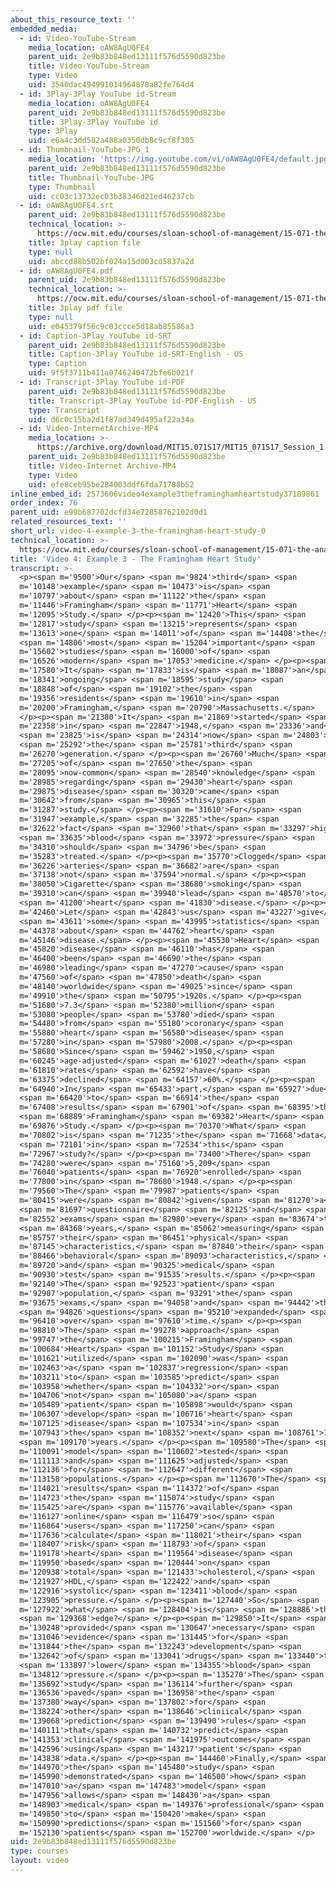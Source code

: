```yaml
---
about_this_resource_text: ''
embedded_media:
  - id: Video-YouTube-Stream
    media_location: oAW8AgU0FE4
    parent_uid: 2e9b83b848ed13111f576d5590d823be
    title: Video-YouTube-Stream
    type: Video
    uid: 3540dac494991014964878a82fe764d4
  - id: 3Play-3Play YouTube id-Stream
    media_location: oAW8AgU0FE4
    parent_uid: 2e9b83b848ed13111f576d5590d823be
    title: 3Play-3Play YouTube id
    type: 3Play
    uid: e6a4c3dd582a488a0350db8c9cf8f305
  - id: Thumbnail-YouTube-JPG_1
    media_location: 'https://img.youtube.com/vi/oAW8AgU0FE4/default.jpg'
    parent_uid: 2e9b83b848ed13111f576d5590d823be
    title: Thumbnail-YouTube-JPG
    type: Thumbnail
    uid: cc03c13732ec03b38346d21ed46237cb
  - id: oAW8AgU0FE4.srt
    parent_uid: 2e9b83b848ed13111f576d5590d823be
    technical_location: >-
      https://ocw.mit.edu/courses/sloan-school-of-management/15-071-the-analytics-edge-spring-2017/an-introduction-to-analytics/the-analytics-edge-intelligence-happiness-and-health-lecture-sequence/video-4-example-3-the-framingham-heart-study/video-4-example-3-the-framingham-heart-study-0/oAW8AgU0FE4.srt
    title: 3play caption file
    type: null
    uid: abccd88b502bf024a15d003cd5837a2d
  - id: oAW8AgU0FE4.pdf
    parent_uid: 2e9b83b848ed13111f576d5590d823be
    technical_location: >-
      https://ocw.mit.edu/courses/sloan-school-of-management/15-071-the-analytics-edge-spring-2017/an-introduction-to-analytics/the-analytics-edge-intelligence-happiness-and-health-lecture-sequence/video-4-example-3-the-framingham-heart-study/video-4-example-3-the-framingham-heart-study-0/oAW8AgU0FE4.pdf
    title: 3play pdf file
    type: null
    uid: e045379f56c9c03ccce5d18ab85586a3
  - id: Caption-3Play YouTube id-SRT
    parent_uid: 2e9b83b848ed13111f576d5590d823be
    title: Caption-3Play YouTube id-SRT-English - US
    type: Caption
    uid: 9f5f3711b411a0746240472bfe6b021f
  - id: Transcript-3Play YouTube id-PDF
    parent_uid: 2e9b83b848ed13111f576d5590d823be
    title: Transcript-3Play YouTube id-PDF-English - US
    type: Transcript
    uid: d6c0c15ba2d1f87ad349d495af22a34a
  - id: Video-InternetArchive-MP4
    media_location: >-
      https://archive.org/download/MIT15.071S17/MIT15_071S17_Session_1.2.04_300k.mp4
    parent_uid: 2e9b83b848ed13111f576d5590d823be
    title: Video-Internet Archive-MP4
    type: Video
    uid: efe8ceb95be284003ddf6fda71788b52
inline_embed_id: 2573606video4example3theframinghamheartstudy37189861
order_index: 76
parent_uid: e99b687702dcfd34e72858762102d0d1
related_resources_text: ''
short_url: video-4-example-3-the-framingham-heart-study-0
technical_location: >-
  https://ocw.mit.edu/courses/sloan-school-of-management/15-071-the-analytics-edge-spring-2017/an-introduction-to-analytics/the-analytics-edge-intelligence-happiness-and-health-lecture-sequence/video-4-example-3-the-framingham-heart-study/video-4-example-3-the-framingham-heart-study-0
title: 'Video 4: Example 3 - The Framingham Heart Study'
transcript: >-
  <p><span m='9500'>Our</span> <span m='9824'>third</span> <span
  m='10148'>example</span> <span m='10473'>is</span> <span
  m='10797'>about</span> <span m='11122'>the</span> <span
  m='11446'>Framingham</span> <span m='11771'>Heart</span> <span
  m='12095'>Study.</span> </p><p><span m='12420'>This</span> <span
  m='12817'>study</span> <span m='13215'>represents</span> <span
  m='13613'>one</span> <span m='14011'>of</span> <span m='14408'>the</span>
  <span m='14806'>most</span> <span m='15204'>important</span> <span
  m='15602'>studies</span> <span m='16000'>of</span> <span
  m='16526'>modern</span> <span m='17053'>medicine.</span> </p><p><span
  m='17580'>It</span> <span m='17833'>is</span> <span m='18087'>an</span> <span
  m='18341'>ongoing</span> <span m='18595'>study</span> <span
  m='18848'>of</span> <span m='19102'>the</span> <span
  m='19356'>residents</span> <span m='19610'>in</span> <span
  m='20200'>Framingham,</span> <span m='20790'>Massachusetts.</span>
  </p><p><span m='21380'>It</span> <span m='21869'>started</span> <span
  m='22358'>in</span> <span m='22847'>1948,</span> <span m='23336'>and</span>
  <span m='23825'>is</span> <span m='24314'>now</span> <span m='24803'>on</span>
  <span m='25292'>the</span> <span m='25781'>third</span> <span
  m='26270'>generation.</span> </p><p><span m='26760'>Much</span> <span
  m='27205'>of</span> <span m='27650'>the</span> <span
  m='28095'>now-common</span> <span m='28540'>knowledge</span> <span
  m='28985'>regarding</span> <span m='29430'>heart</span> <span
  m='29875'>disease</span> <span m='30320'>came</span> <span
  m='30642'>from</span> <span m='30965'>this</span> <span
  m='31287'>study.</span> </p><p><span m='31610'>For</span> <span
  m='31947'>example,</span> <span m='32285'>the</span> <span
  m='32622'>fact</span> <span m='32960'>that</span> <span m='33297'>high</span>
  <span m='33635'>blood</span> <span m='33972'>pressure</span> <span
  m='34310'>should</span> <span m='34796'>be</span> <span
  m='35283'>treated.</span> </p><p><span m='35770'>Clogged</span> <span
  m='36226'>arteries</span> <span m='36682'>are</span> <span
  m='37138'>not</span> <span m='37594'>normal.</span> </p><p><span
  m='38050'>Cigarette</span> <span m='38680'>smoking</span> <span
  m='39310'>can</span> <span m='39940'>lead</span> <span m='40570'>to</span>
  <span m='41200'>heart</span> <span m='41830'>disease.</span> </p><p><span
  m='42460'>Let</span> <span m='42843'>us</span> <span m='43227'>give</span>
  <span m='43611'>some</span> <span m='43995'>statistics</span> <span
  m='44378'>about</span> <span m='44762'>heart</span> <span
  m='45146'>disease.</span> </p><p><span m='45530'>Heart</span> <span
  m='45820'>disease</span> <span m='46110'>has</span> <span
  m='46400'>been</span> <span m='46690'>the</span> <span
  m='46980'>leading</span> <span m='47270'>cause</span> <span
  m='47560'>of</span> <span m='47850'>death</span> <span
  m='48140'>worldwide</span> <span m='49025'>since</span> <span
  m='49910'>the</span> <span m='50795'>1920s.</span> </p><p><span
  m='51680'>7.3</span> <span m='52380'>million</span> <span
  m='53080'>people</span> <span m='53780'>died</span> <span
  m='54480'>from</span> <span m='55180'>coronary</span> <span
  m='55880'>heart</span> <span m='56580'>disease</span> <span
  m='57280'>in</span> <span m='57980'>2008.</span> </p><p><span
  m='58680'>Since</span> <span m='59462'>1950,</span> <span
  m='60245'>age-adjusted</span> <span m='61027'>death</span> <span
  m='61810'>rates</span> <span m='62592'>have</span> <span
  m='63375'>declined</span> <span m='64157'>60%.</span> </p><p><span
  m='64940'>In</span> <span m='65433'>part,</span> <span m='65927'>due</span>
  <span m='66420'>to</span> <span m='66914'>the</span> <span
  m='67408'>results</span> <span m='67901'>of</span> <span m='68395'>the</span>
  <span m='68889'>Framingham</span> <span m='69382'>Heart</span> <span
  m='69876'>Study.</span> </p><p><span m='70370'>What</span> <span
  m='70802'>is</span> <span m='71235'>the</span> <span m='71668'>data</span>
  <span m='72101'>in</span> <span m='72534'>this</span> <span
  m='72967'>study?</span> </p><p><span m='73400'>There</span> <span
  m='74280'>were</span> <span m='75160'>5,209</span> <span
  m='76040'>patients</span> <span m='76920'>enrolled</span> <span
  m='77800'>in</span> <span m='78680'>1948.</span> </p><p><span
  m='79560'>The</span> <span m='79987'>patients</span> <span
  m='80415'>were</span> <span m='80842'>given</span> <span m='81270'>a</span>
  <span m='81697'>questionnaire</span> <span m='82125'>and</span> <span
  m='82552'>exams</span> <span m='82980'>every</span> <span m='83674'>two</span>
  <span m='84368'>years,</span> <span m='85062'>measuring</span> <span
  m='85757'>their</span> <span m='86451'>physical</span> <span
  m='87145'>characteristics,</span> <span m='87840'>their</span> <span
  m='88466'>behavioral</span> <span m='89093'>characteristics,</span> <span
  m='89720'>and</span> <span m='90325'>medical</span> <span
  m='90930'>test</span> <span m='91535'>results.</span> </p><p><span
  m='92140'>The</span> <span m='92523'>patient</span> <span
  m='92907'>population,</span> <span m='93291'>the</span> <span
  m='93675'>exams,</span> <span m='94058'>and</span> <span m='94442'>the</span>
  <span m='94826'>questions</span> <span m='95210'>expanded</span> <span
  m='96410'>over</span> <span m='97610'>time.</span> </p><p><span
  m='98810'>The</span> <span m='99278'>approach</span> <span
  m='99747'>the</span> <span m='100215'>Framingham</span> <span
  m='100684'>Heart</span> <span m='101152'>Study</span> <span
  m='101621'>utilized</span> <span m='102090'>was</span> <span
  m='102463'>a</span> <span m='102837'>regression</span> <span
  m='103211'>to</span> <span m='103585'>predict</span> <span
  m='103958'>whether</span> <span m='104332'>or</span> <span
  m='104706'>not</span> <span m='105080'>a</span> <span
  m='105489'>patient</span> <span m='105898'>would</span> <span
  m='106307'>develop</span> <span m='106716'>heart</span> <span
  m='107125'>disease</span> <span m='107534'>in</span> <span
  m='107943'>the</span> <span m='108352'>next</span> <span m='108761'>10</span>
  <span m='109170'>years.</span> </p><p><span m='109580'>The</span> <span
  m='110091'>model</span> <span m='110602'>tested</span> <span
  m='111113'>and</span> <span m='111625'>adjusted</span> <span
  m='112136'>for</span> <span m='112647'>different</span> <span
  m='113158'>populations.</span> </p><p><span m='113670'>The</span> <span
  m='114021'>results</span> <span m='114372'>of</span> <span
  m='114723'>the</span> <span m='115074'>study</span> <span
  m='115425'>are</span> <span m='115776'>available</span> <span
  m='116127'>online</span> <span m='116479'>so</span> <span
  m='116864'>users</span> <span m='117250'>can</span> <span
  m='117636'>calculate</span> <span m='118021'>their</span> <span
  m='118407'>risk</span> <span m='118793'>of</span> <span
  m='119178'>heart</span> <span m='119564'>disease</span> <span
  m='119950'>based</span> <span m='120444'>on</span> <span
  m='120938'>total</span> <span m='121433'>cholesterol,</span> <span
  m='121927'>HDL,</span> <span m='122422'>and</span> <span
  m='122916'>systolic</span> <span m='123411'>blood</span> <span
  m='123905'>pressure.</span> </p><p><span m='127440'>So</span> <span
  m='127922'>what</span> <span m='128404'>is</span> <span m='128886'>the</span>
  <span m='129368'>edge?</span> </p><p><span m='129850'>It</span> <span
  m='130248'>provided</span> <span m='130647'>necessary</span> <span
  m='131046'>evidence</span> <span m='131445'>for</span> <span
  m='131844'>the</span> <span m='132243'>development</span> <span
  m='132642'>of</span> <span m='133041'>drugs</span> <span m='133440'>to</span>
  <span m='133897'>lower</span> <span m='134355'>blood</span> <span
  m='134812'>pressure.</span> </p><p><span m='135270'>The</span> <span
  m='135692'>study</span> <span m='136114'>further</span> <span
  m='136536'>paved</span> <span m='136958'>the</span> <span
  m='137380'>way</span> <span m='137802'>for</span> <span
  m='138224'>other</span> <span m='138646'>cliniical</span> <span
  m='139068'>prediction</span> <span m='139490'>rules</span> <span
  m='140111'>that</span> <span m='140732'>predict</span> <span
  m='141353'>clinical</span> <span m='141975'>outcomes</span> <span
  m='142596'>using</span> <span m='143217'>patient's</span> <span
  m='143838'>data.</span> </p><p><span m='144460'>Finally,</span> <span
  m='144970'>the</span> <span m='145480'>study</span> <span
  m='145990'>demonstrated</span> <span m='146500'>how</span> <span
  m='147010'>a</span> <span m='147483'>model</span> <span
  m='147956'>allows</span> <span m='148430'>a</span> <span
  m='148903'>medical</span> <span m='149376'>professional</span> <span
  m='149850'>to</span> <span m='150420'>make</span> <span
  m='150990'>predictions</span> <span m='151560'>for</span> <span
  m='152130'>patients</span> <span m='152700'>worldwide.</span> </p>
uid: 2e9b83b848ed13111f576d5590d823be
type: courses
layout: video
---
```


